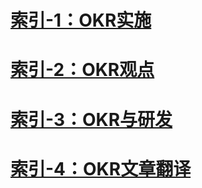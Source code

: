 # [索引-1：OKR实施](/Index/article-1.md)
# [索引-2：OKR观点](/Index/article-2.md)
# [索引-3：OKR与研发](/Index/article-3.md)
# [索引-4：OKR文章翻译](/Index/article-4.md)